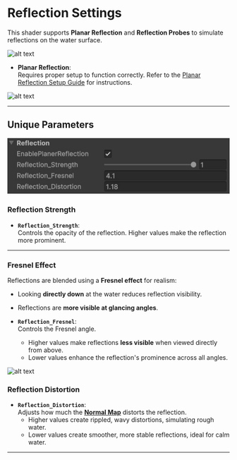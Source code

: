 # Reflection Settings

This shader supports **Planar Reflection** and **Reflection Probes** to simulate reflections on the water surface.

![alt text](../../assets/images/shader-prop-refraction-show.gif)

- **Planar Reflection**:  
   Requires proper setup to function correctly. Refer to the [Planar Reflection Setup Guide](usage-guide/Additional-Components/planner-reflection-setup.md) for instructions.

![alt text](../../assets/images/shader-prop-reflection-compare.gif)

---

## Unique Parameters

![alt text](../../assets/images/shader-prop-reflection.jpg)

### **Reflection Strength**

- **`Reflection_Strength`**:  
  Controls the opacity of the reflection. Higher values make the reflection more prominent.

---

### **Fresnel Effect**

Reflections are blended using a **Fresnel effect** for realism:

- Looking **directly down** at the water reduces reflection visibility.
- Reflections are **more visible at glancing angles**.

- **`Reflection_Fresnel`**:  
  Controls the Fresnel angle.
  - Higher values make reflections **less visible** when viewed directly from above.
  - Lower values enhance the reflection's prominence across all angles.

![alt text](../../assets/images/shader-prop-reflection-fresnel.gif)


### **Reflection Distortion**

- **`Reflection_Distortion`**:  
  Adjusts how much the **[Normal Map](usage-guide/shader-properties/shader-prop-normal.md)** distorts the reflection.
  - Higher values create rippled, wavy distortions, simulating rough water.
  - Lower values create smoother, more stable reflections, ideal for calm water.

---

